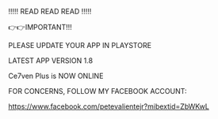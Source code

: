 !!!!! READ READ READ !!!!!

👉👉IMPORTANT!!!

PLEASE UPDATE YOUR APP IN PLAYSTORE

LATEST APP VERSION 1.8

Ce7ven Plus is NOW ONLINE

FOR CONCERNS, FOLLOW MY FACEBOOK ACCOUNT:

https://www.facebook.com/petevalientejr?mibextid=ZbWKwL
